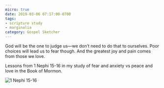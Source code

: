 ```yaml
---
micro: true
date: 2019-03-06 07:17:00-0700
tags:
- scripture study
- marginalia
category: Gospel Sketcher
---
```


God will be the one to judge us—we don’t need to do that to ourselves. Poor choices will lead us to fear though. And the greatest joy and pain comes from those we love.

Lessons from 1 Nephi 15-16 in my study of fear and anxiety vs peace and love in the Book of Mormon.

<img src="https://www.gospelsketcher.org/uploads/2019/314904935c.jpg" alt="1 Nephi 15-16" />